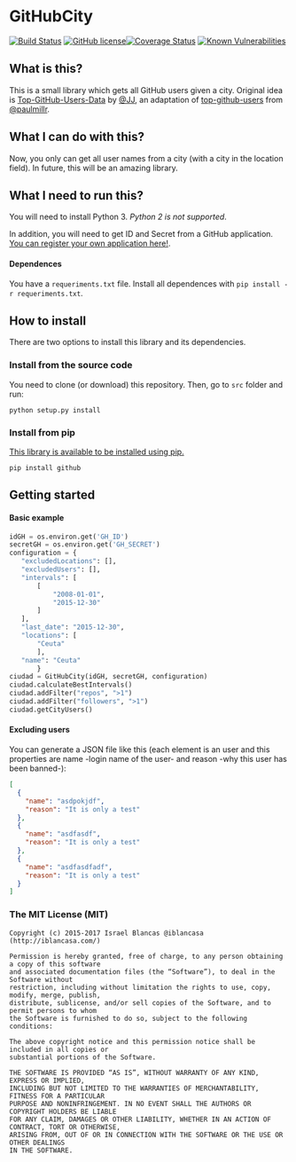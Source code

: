 # GitHubCity

[![Build Status](https://travis-ci.org/iblancasa/GitHubCity.svg?branch=master)](https://travis-ci.org/iblancasa/GitHubCity)
[![GitHub license](https://img.shields.io/github/license/iblancasa/GitHubCity.svg)](https://github.com/iblancasa/GitHubCity)[![Coverage Status](https://coveralls.io/repos/iblancasa/GitHubCity/badge.svg?branch=master&service=github)](https://coveralls.io/github/iblancasa/GitHubCity?branch=master)
[![Known Vulnerabilities](https://snyk.io/test/github/iblancasa/githubcity/badge.svg)](https://snyk.io/test/github/iblancasa/githubcity)

## What is this?
This is a small library which gets all GitHub users given a city. Original idea is [Top-GitHub-Users-Data](https://github.com/JJ/top-github-users-data) by [@JJ](https://github.com/JJ), an adaptation of [top-github-users](https://github.com/paulmillr/top-github-users) from [@paulmillr](https://github.com/paulmillr/).

## What I can do with this?
Now, you only can get all user names from a city (with a city in the location field). In future, this will be an amazing library.

## What I need to run this?
You will need to install Python 3. *Python 2 is not supported*.

In addition, you will need to get ID and Secret from a GitHub application. [You can register your own application here!](https://github.com/settings/applications/new).

#### Dependences
You have a ``requeriments.txt`` file. Install all dependences with ``pip install -r requeriments.txt``.

## How to install

There are two options to install this library and its dependencies.

### Install from the source code
You need to clone (or download) this repository. Then, go to ``src`` folder and run:
```shell
python setup.py install
```

### Install from pip

[This library is available to be installed using pip.](https://pypi.python.org/pypi?:action=display&name=githubcity)

```shell
pip install github
```


## Getting started
#### Basic example
```python
idGH = os.environ.get('GH_ID')
secretGH = os.environ.get('GH_SECRET')
configuration = {
   "excludedLocations": [],
   "excludedUsers": [],
   "intervals": [
       [
           "2008-01-01",
           "2015-12-30"
       ]
   ],
   "last_date": "2015-12-30",
   "locations": [
       "Ceuta"
       ],
   "name": "Ceuta"
       }
ciudad = GitHubCity(idGH, secretGH, configuration)
ciudad.calculateBestIntervals()
ciudad.addFilter("repos", ">1")
ciudad.addFilter("followers", ">1")
ciudad.getCityUsers()
```

#### Excluding users
You can generate a JSON file like this (each element is an user and this properties are name -login name of the user- and reason -why this user has been banned-):
```json
[
  {
    "name": "asdpokjdf",
    "reason": "It is only a test"
  },
  {
    "name": "asdfasdf",
    "reason": "It is only a test"
  },
  {
    "name": "asdfasdfadf",
    "reason": "It is only a test"
  }
]
```



### The MIT License (MIT)
    Copyright (c) 2015-2017 Israel Blancas @iblancasa (http://iblancasa.com/)

    Permission is hereby granted, free of charge, to any person obtaining a copy of this software
    and associated documentation files (the “Software”), to deal in the Software without
    restriction, including without limitation the rights to use, copy, modify, merge, publish,
    distribute, sublicense, and/or sell copies of the Software, and to permit persons to whom
    the Software is furnished to do so, subject to the following conditions:

    The above copyright notice and this permission notice shall be included in all copies or
    substantial portions of the Software.

    THE SOFTWARE IS PROVIDED “AS IS”, WITHOUT WARRANTY OF ANY KIND, EXPRESS OR IMPLIED,
    INCLUDING BUT NOT LIMITED TO THE WARRANTIES OF MERCHANTABILITY, FITNESS FOR A PARTICULAR
    PURPOSE AND NONINFRINGEMENT. IN NO EVENT SHALL THE AUTHORS OR COPYRIGHT HOLDERS BE LIABLE
    FOR ANY CLAIM, DAMAGES OR OTHER LIABILITY, WHETHER IN AN ACTION OF CONTRACT, TORT OR OTHERWISE,
    ARISING FROM, OUT OF OR IN CONNECTION WITH THE SOFTWARE OR THE USE OR OTHER DEALINGS
    IN THE SOFTWARE.
